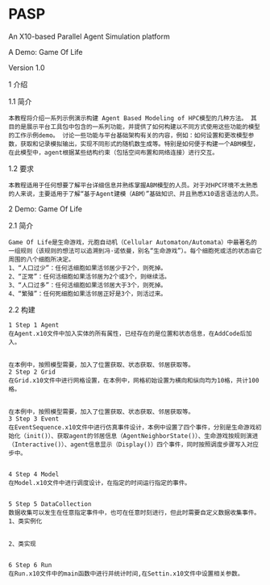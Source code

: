 # PASP

An X10-based Parallel Agent Simulation platform

A Demo: Game Of Life

Version 1.0

1 介绍

  1.1 简介
  
    本教程将介绍一系列示例演示构建 Agent Based Modeling of HPC模型的几种方法。 其目的是展示平台工具包中包含的一系列功能，并提供了如何构建以不同方式使用这些功能的模型的工作示例demo。 讨论一些功能与平台基础架构有关的内容，例如：如何设置和更改模型参数，获取和记录模拟输出，实现不同形式的随机数生成等。特别是如何便于构建一个ABM模型，在此模型中，agent根据某些结构约束（包括空间布置和网络连接）进行交互。
   
   1.2 要求
  
    本教程适用于任何想要了解平台详细信息并熟练掌握ABM模型的人员。对于对HPC环境不太熟悉的人来说，主要适用于了解“基于Agent建模（ABM）”基础知识、并且熟悉X10语言语法的人员。 
    
2 Demo: Game Of Life

  2.1 简介
  
    Game Of Life是生命游戏，元胞自动机（Cellular Automaton/Automata）中最著名的一组规则（该规则的想法可以追溯到冯·诺依曼，别名“生命游戏”）。每个细胞死或活的状态由它周围的八个细胞所决定。
    1、“人口过少”：任何活细胞如果活邻居少于2个，则死掉。
    2、“正常”：任何活细胞如果活邻居为2个或3个，则继续活。
    3、“人口过多”：任何活细胞如果活邻居大于3个，则死掉。
    4、“繁殖”：任何死细胞如果活邻居正好是3个，则活过来。
    
  2.2 构建
  
    1 Step 1 Agent
    在Agent.x10文件中加入实体的所有属性，已经存在的是位置和状态信息，在AddCode后加入。


    在本例中，按照模型需要，加入了位置获取、状态获取、邻居获取等。
    2 Step 2 Grid
    在Grid.x10文件中进行网格设置，在本例中，网格初始设置为横向和纵向均为10格，共计100格。


    在本例中，按照模型需要，加入了位置获取、状态获取、邻居获取等。
    3 Step 3 Event
    在EventSequence.x10文件中进行仿真事件设计，本例中设置了四个事件，分别是生命游戏初始化（init()）、获取agent的邻居信息（AgentNeighborState()）、生命游戏按规则演进（Interactive()）、agent信息显示（Display()）四个事件，同时按照调度步骤写入对应步中。


    4 Step 4 Model
    在Model.x10文件中进行调度设计，在指定的时间运行指定的事件。


    5 Step 5 DataCollection
    数据收集可以发生在任意指定事件中，也可在任意时刻进行，但此时需要自定义数据收集事件。
    1、类实例化


    2、类实现


    6 Step 6 Run
    在Run.x10文件中的main函数中进行并统计时间,在Settin.x10文件中设置相关参数。
 

